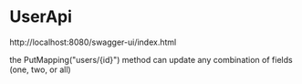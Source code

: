 # UserApi
http://localhost:8080/swagger-ui/index.html

the PutMapping("users/{id}") method can update any combination of fields (one, two, or all)
